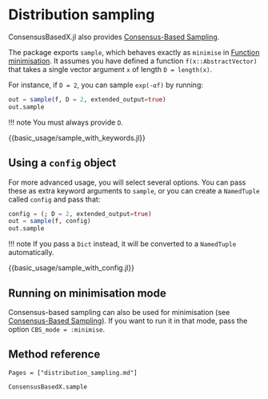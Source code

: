 # Distribution sampling

ConsensusBasedX.jl also provides [Consensus-Based Sampling](@ref).

The package exports `sample`, which behaves exactly as `minimise` in [Function minimisation](@ref). It assumes you have defined a function `f(x::AbstractVector)` that takes a single vector argument `x` of length `D = length(x)`.

For instance, if `D = 2`, you can sample `exp(-αf)` by running:
```julia
out = sample(f, D = 2, extended_output=true)
out.sample
```

!!! note
    You must always provide `D`.

{{basic_usage/sample_with_keywords.jl}}


## Using a `config` object

For more advanced usage, you will select several options. You can pass these as extra keyword arguments to `sample`, or you can create a `NamedTuple` called `config` and pass that:
```julia
config = (; D = 2, extended_output=true)
out = sample(f, config)
out.sample
```

!!! note
    If you pass a `Dict` instead, it will be converted to a `NamedTuple` automatically.

{{basic_usage/sample_with_config.jl}}


## Running on minimisation mode

Consensus-based sampling can also be used for minimisation (see [Consensus-Based Sampling](@ref)). If you want to run it in that mode, pass the option `CBS_mode = :minimise`.


## Method reference

```@index
Pages = ["distribution_sampling.md"]
```

```@docs
ConsensusBasedX.sample
```
